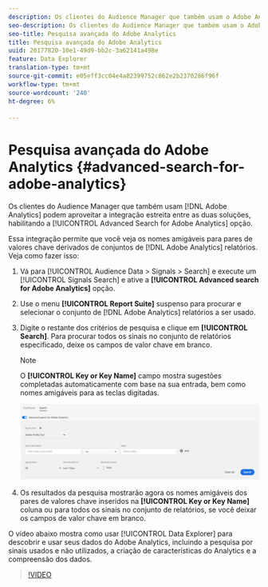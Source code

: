 ```yaml
---
description: Os clientes do Audience Manager que também usam o Adobe Analytics podem aproveitar a integração estreita entre as duas soluções, habilitando a opção Pesquisa avançada para Adobe Analytics.
seo-description: Os clientes do Audience Manager que também usam o Adobe Analytics podem aproveitar a integração estreita entre as duas soluções, habilitando a opção Pesquisa avançada para Adobe Analytics.
seo-title: Pesquisa avançada do Adobe Analytics
title: Pesquisa avançada do Adobe Analytics
uuid: 20177820-10e1-49d9-bb2c-3a62141a498e
feature: Data Explorer
translation-type: tm+mt
source-git-commit: e05eff3cc04e4a82399752c862e2b2370286f96f
workflow-type: tm+mt
source-wordcount: '240'
ht-degree: 6%

---
```



# Pesquisa avançada do Adobe Analytics {#advanced-search-for-adobe-analytics}

Os clientes do Audience Manager que também usam [!DNL Adobe Analytics] podem aproveitar a integração estreita entre as duas soluções, habilitando a [!UICONTROL Advanced Search for Adobe Analytics] opção.

Essa integração permite que você veja os nomes amigáveis para pares de valores chave derivados de conjuntos de [!DNL Adobe Analytics] relatórios. Veja como fazer isso:

1. Vá para [!UICONTROL Audience Data > Signals > Search] e execute um [!UICONTROL Signals Search] e ative a **[!UICONTROL Advanced search for Adobe Analytics]** opção.
1. Use o menu **[!UICONTROL Report Suite]** suspenso para procurar e selecionar o conjunto de [!DNL Adobe Analytics] relatórios a ser usado.
1. Digite o restante dos critérios de pesquisa e clique em **[!UICONTROL Search]**. Para procurar todos os sinais no conjunto de relatórios especificado, deixe os campos de valor chave em branco.
   >[!NOTE]
   >
   >O **[!UICONTROL Key or Key Name]** campo mostra sugestões completadas automaticamente com base na sua entrada, bem como nomes amigáveis para as teclas digitadas.

   ![](assets/signals-search-analytics.png)
1. Os resultados da pesquisa mostrarão agora os nomes amigáveis dos pares de valores chave inseridos na **[!UICONTROL Key or Key Name]** coluna ou para todos os sinais no conjunto de relatórios, se você deixar os campos de valor chave em branco.

O vídeo abaixo mostra como usar [!UICONTROL Data Explorer] para descobrir e usar seus dados do Adobe Analytics, incluindo a pesquisa por sinais usados e não utilizados, a criação de características do Analytics e a compreensão dos dados.

>[!VIDEO](https://video.tv.adobe.com/v/25150)
